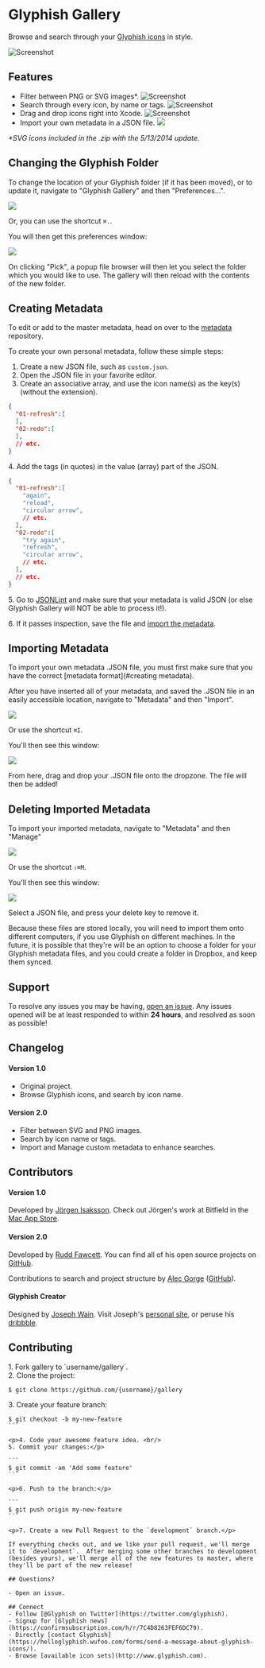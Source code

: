 Glyphish Gallery
================

Browse and search through your [Glyphish icons](http://glyphish.com/) in style.

![Screenshot](screenshots/screenshot_1.png)

## Features

* Filter between PNG or SVG images*.
![Screenshot](screenshots/screenshot_3.png)
* Search through every icon, by name or tags.
![Screenshot](screenshots/screenshot_4.png)
* Drag and drop icons right into Xcode.
![Screenshot](screenshots/screenshot_2.png)
* Import your own metadata in a JSON file.
![](screenshots/import_view.png)

<i>*SVG icons included in the .zip with the 5/13/2014 update.</i>

## Changing the Glyphish Folder
To change the location of your Glyphish folder (if it has been moved), or to update it, navigate to "Glyphish Gallery" and then "Preferences...".

![](https://i.imgur.com/qrbIxR5.png)

Or, you can use the shortcut `⌘.`.

You will then get this preferences window:

![](https://i.imgur.com/NLj4EE6.png)

On clicking "Pick", a popup file browser will then let you select the folder which you would like to use.  The gallery will then reload with the contents of the new folder.

## Creating Metadata
To edit or add to the master metadata, head on over to the [metadata](https://github.com/glyphish/metadata) repository.

To create your own personal metadata, follow these simple steps:

1. Create a new JSON file, such as `custom.json`.
2. Open the JSON file in your favorite editor.
3. Create an associative array, and use the icon name(s) as the key(s) (without the extension).

```json
{
  "01-refresh":[
  ],
  "02-redo":[
  ],
  // etc.
}
```

<p>4. Add the tags (in quotes) in the value (array) part of the JSON.</p>

```json
{
  "01-refresh":[
    "again",
    "reload",
    "circular arrow",
    // etc.
  ],
  "02-redo":[
    "try again",
    "refresh",
    "circular arrow",
    // etc.
  ],
  // etc.
}
```
<p>5. Go to <a href='http://pro.jsonlint.com/'>JSONLint</a> and make sure that your metadata is valid JSON (or else Glyphish Gallery will NOT be able to process it!).
<p>6. If it passes inspection, save the file and <a href='#importing-metadata'>import the metadata</a>.</p>

## Importing Metadata

To import your own metadata .JSON file, you must first make sure that you have the correct [metadata format](#creating metadata).

After you have inserted all of your metadata, and saved the .JSON file in an easily accessible location, navigate to "Metadata" and then "Import".

![](screenshots/metadata_import.png)

Or use the shortcut `⌘I`.

You'll then see this window:

![](screenshots/import_view.png)

From here, drag and drop your .JSON file onto the dropzone.  The file will then be added!

## Deleting Imported Metadata
To import your imported metadata, navigate to "Metadata" and then "Manage"

![](screenshots/metadata_import.png)

Or use the shortcut `⇧⌘M`.

You'll then see this window:

![](screenshots/manage_view.png)

Select a JSON file, and press your delete key to remove it.

Because these files are stored locally, you will need to import them onto different computers, if you use Glyphish on different machines.  In the future, it is possible that they're will be an option to choose a folder for your Glyphish metadata files, and you could create a folder in Dropbox, and keep them synced.

## Support
To resolve any issues you may be having, [open an issue](https://github.com/glyphish/gallery/issues).  Any issues opened will be at least responded to within **24 hours**, and resolved as soon as possible!

## Changelog
#### Version 1.0
- Original project.
- Browse Glyphish icons, and search by icon name.

#### Version 2.0
- Filter between SVG and PNG images.
- Search by icon name or tags.
- Import and Manage custom metadata to enhance searches.

## Contributors

#### Version 1.0
Developed by [Jörgen Isaksson](https://github.com/jorgenisaksson).  Check out Jörgen's work at Bitfield in the [Mac App Store](http://appstore.com/mac/bitfieldab).

#### Version 2.0
Developed by [Rudd Fawcett](http://ruddfawcett.com). You can find all of his open source projects on [GitHub](https://github.com/ruddfawcett).

Contributions to search and project structure by [Alec Gorge](http://alecgorge.com) ([GitHub](//github.com/alecgorge)).

#### Glyphish Creator
Designed by [Joseph Wain](https://twitter.com/jpwain).  Visit Joseph's [personal site](http://www.penandthink.com), or peruse his [dribbble](https://dribbble.com/jpwain).

## Contributing
<p>1. Fork gallery to `username/gallery`. <br/>
2. Clone the project:</p>

```
$ git clone https://github.com/{username}/gallery
```

<p>3. Create your feature branch:</p>

````
$ git checkout -b my-new-feature
```

<p>4. Code your awesome feature idea. <br/>
5. Commit your changes:</p>

```
$ git commit -am 'Add some feature'
```

<p>6. Push to the branch:</p>

```
$ git push origin my-new-feature
```

<p>7. Create a new Pull Request to the `development` branch.</p>

If everything checks out, and we like your pull request, we'll merge it to `development`.  After merging some other branches to development (besides yours), we'll merge all of the new features to master, where they'll be part of the new release!

## Questions?

- Open an issue.

## Connect
- Follow [@Glyphish on Twitter](https://twitter.com/glyphish).
- Signup for [Glyphish news](https://confirmsubscription.com/h/r/7C4D8263FEF6DC79).
- Directly [contact Glyphish](https://helloglyphish.wufoo.com/forms/send-a-message-about-glyphish-icons/).
- Browse [available icon sets](http://www.glyphish.com).
